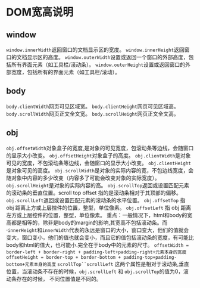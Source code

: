 <!--
 * @Author: tangdaoyong
 * @Date: 2021-05-18 10:18:21
 * @LastEditors: tangdaoyong
 * @LastEditTime: 2021-05-18 10:27:07
 * @Description: DOM宽高说明
-->
# DOM宽高说明

## window

`window.innerWidth`返回窗口的文档显示区的宽度。
`window.innerHeight`返回窗口的文档显示区的高度。
`window.outerWidth`设置或返回一个窗口的外部高度，包括所有界面元素（如工具栏/滚动条）。
`window.outerHeight`设置或返回窗口的外部宽度，包括所有的界面元素（如工具栏/滚动）。

## body

`body.clientWidth`网页可见区域宽。
`body.clientHeight`网页可见区域高。
`body.scrollWidth`网页正文全文宽。
`body.scrollHeight`网页正文全文高。

## obj

`obj.offsetWidth`对象盒子的宽度,是对象的可见宽度，包滚动条等边线，会随窗口的显示大小改变。
`obj.offsetHeight`对象盒子的高度。
`obj.clientWidth`是对象可见的宽度，不包滚动条等边线，会随窗口的显示大小改变。
`obj.clientHeight`是对象可见的高度。
`obj.scrollWidth`是对象的实际内容的宽，不包边线宽度，会随对象中内容的多少改变（内容多了可能会改变对象的实际宽度）。
`obj.scrollHeight`是对象的实际内容的高。
`obj.scrollTop`返回或设置匹配元素的滚动条的垂直位置。scroll top offset 指的是滚动条相对于其顶部的偏移。
`obj.scrollLeft`返回或设置匹配元素的滚动条的水平位置。
`obj.offsetTop` 指 obj 距离上方或上层控件的位置，整型，单位像素。
`obj.offsetLeft` 指 obj 距离左方或上层控件的位置，整型，单位像素。
重点：一般情况下，html和body的宽高都是相等的，除非是body的margin的影响,其宽高不包括滚动条。而·`innerHeight`和`innerWidth`代表的永远是窗口的大小，窗口变大，他们的值就会变大，窗口变小，他们的值也就会变小，而且它的值包括滚动条的宽度，有可能比body和html的值大，也可能小.完全在于body中的元素的尺寸。
`offsetWidth = border-left + border-right + padding-left+padding-right+元素本身的宽度`
`offsetHeight = border-top + border-bottom + padding-top+padding-bottom+元素本身的高度`
`scrollTop``scrollLeft`
这两个属性是相对于滚动条,垂直位置，当滚动条不存在的时候，`obj.scrollLeft` 和 `obj.scrollTop`的值为0，滚动条存在的时候， 不同位置值是不同的。